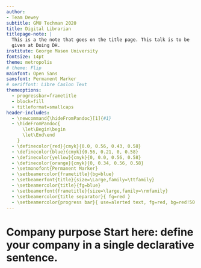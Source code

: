 ```yaml
---
author:
- Team Dewey
subtitle: GMU Techman 2020
title: Digital Librarian
titlepage-note: |
  This is a the note that goes on the title page. This talk is to be
  given at Doing DH.
institute: George Mason University
fontsize: 14pt
theme: metropolis
# theme: Flip
mainfont: Open Sans
sansfont: Permanent Marker
# seriffont: Libre Caslon Text
themeoptions:
  - progressbar=frametitle
  - block=fill
  - titleformat=smallcaps
header-includes:
  - \newcommand{\hideFromPandoc}[1]{#1}
  - \hideFromPandoc{
      \let\Begin\begin
      \let\End\end
    }
  - \definecolor{red}{cmyk}{0.0, 0.56, 0.43, 0.58}
  - \definecolor{blue}{cmyk}{0.56, 0.21, 0, 0.58}
  - \definecolor{yellow}{cmyk}{0, 0.0, 0.56, 0.58}
  - \definecolor{orange}{cmyk}{0, 0.34, 0.56, 0.58}
  - \setmonofont{Permanent Marker}
  - \setbeamercolor{frametitle}{bg=blue}
  - \setbeamerfont{title}{size=\Large,family=\ttfamily}
  - \setbeamercolor{title}{fg=blue}
  - \setbeamerfont{frametitle}{size=\large,family=\rmfamily}
  - \setbeamercolor{title separator}{ fg=red }
  - \setbeamercolor{progress bar}{ use=alerted text, fg=red, bg=red!50!black!30 }
---
```



# Company purpose Start here: define your company in a single declarative sentence.
<!-- # Don't be afraid of telling lies; be afraid of failing to communicate the truth -->
<!-- https://www.sequoiacap.com/article/writing-a-business-plan/
Purpose
-->
